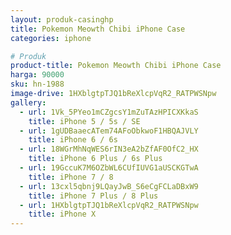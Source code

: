 ```yaml
---
layout: produk-casinghp
title: Pokemon Meowth Chibi iPhone Case
categories: iphone

# Produk
product-title: Pokemon Meowth Chibi iPhone Case
harga: 90000
sku: hn-1988
image-drive: 1HXblgtpTJQ1bReXlcpVqR2_RATPWSNpw
gallery:
  - url: 1Vk_5PYeo1mCZgcsY1mZuTAzHPICXKkaS
    title: iPhone 5 / 5s / SE
  - url: 1gUDBaaecATem74AFoObkwoF1HBQAJVLY
    title: iPhone 6 / 6s
  - url: 18WGrMhNqWES6rIN3eA2bZfAF0OfC2_HX
    title: iPhone 6 Plus / 6s Plus
  - url: 19GccuK7M6OZbWL6CUfIUVG1aUSCKGTwA
    title: iPhone 7 / 8
  - url: 13cxl5qbnj9LQayJwB_S6eCgFCLaDBxW9
    title: iPhone 7 Plus / 8 Plus
  - url: 1HXblgtpTJQ1bReXlcpVqR2_RATPWSNpw
    title: iPhone X
---
```

